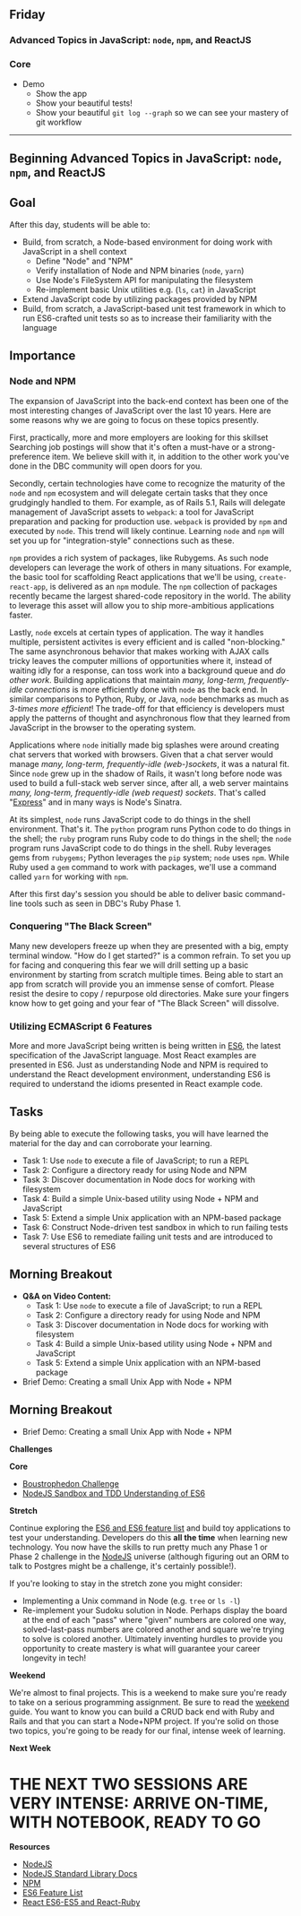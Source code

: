 ## Friday

### Advanced Topics in JavaScript: `node`, `npm`, and ReactJS

### Core

- Demo
  - Show the app
  - Show your beautiful tests!
  - Show your beautiful `git log --graph` so we can see your mastery of git workflow

----

## Beginning Advanced Topics in JavaScript: `node`, `npm`, and ReactJS

## Goal

After this day, students will be able to:

* Build, from scratch, a Node-based environment for doing work with JavaScript in a shell context
  * Define "Node" and "NPM"
  * Verify installation of Node and NPM binaries (`node`, `yarn`)
  * Use Node's FileSystem API for manipulating the filesystem
  * Re-implement basic Unix utilities e.g. (`ls`, `cat`) in JavaScript
* Extend JavaScript code by utilizing packages provided by NPM
* Build, from scratch, a JavaScript-based unit test framework in which to
  run ES6-crafted unit tests so as to increase their familiarity with the
  language

## Importance

### Node and NPM

The expansion of JavaScript into the back-end context has been one of the most
interesting changes of JavaScript over the last 10 years. Here are some reasons
why we are going to focus on these topics presently.

First, practically, more and more employers are looking for this skillset
Searching job postings will show that it's often a must-have or a
strong-preference item. We believe skill with it, in addition to the other work
you've done in the DBC community will open doors for you.

Secondly, certain technologies have come to recognize the maturity of the
`node` and `npm` ecosystem and will delegate certain tasks that they once
grudgingly handled to them. For example, as of Rails 5.1, Rails will delegate
management of JavaScript assets to `webpack`: a tool for JavaScript preparation
and packing for production use. `webpack` is provided by `npm` and executed by
`node`. This trend will likely continue. Learning `node` and `npm` will set you
up for "integration-style" connections such as these.

`npm` provides a rich system of packages, like Rubygems. As such node
developers can leverage the work of others in many situations. For example, the
basic tool for scaffolding React applications that we'll be using,
`create-react-app`,  is delivered as an `npm` module. The `npm` collection of
packages recently became the largest shared-code repository in the world. The
ability to leverage this asset will allow you to ship more-ambitious
applications faster.

Lastly, `node` excels at certain types of application. The way it handles
multiple, persistent activites is every efficient and is called "non-blocking."
The same asynchronous behavior that makes working with AJAX calls tricky leaves
the computer millions of opportunities where it, instead of waiting idly for a
response, can toss work into a background queue and _do other work_. Building
applications that maintain *many, long-term, frequently-idle connections* is
more efficiently done with `node` as the back end. In similar comparisons to
Python, Ruby, or Java, `node` benchmarks as much as _3-times more efficient_!
The trade-off for that efficiency is developers must apply the patterns of
thought and asynchronous flow that they learned from JavaScript in the browser
to the operating system.

Applications where `node` initially made big splashes were around creating chat
servers that worked with browsers. Given that a chat server would manage *many,
long-term, frequently-idle (web-)sockets*, it was a natural fit. Since `node`
grew up in the shadow of Rails, it wasn't long before node was used to build a
full-stack web server since, after all, a web server maintains *many,
long-term, frequently-idle (web request) sockets*. That's called "[Express][]"
and in many ways is Node's Sinatra.

At its simplest, `node` runs JavaScript code to do things in the shell
environment. That's it. The `python` program runs Python code to do things in
the shell; the `ruby` program runs Ruby code to do things in the shell; the
`node` program runs JavaScript code to do things in the shell. Ruby leverages
gems from `rubygems`; Python leverages the `pip` system; `node` uses `npm`.
While Ruby used a `gem` command to work with packages, we'll use a command
called `yarn` for working with `npm`.

After this first day's session you should be able to deliver basic command-line
tools such as seen in DBC's Ruby Phase 1.

### Conquering "The Black Screen"

Many new developers freeze up when they are presented with a big, empty
terminal window. "How do I get started?" is a common refrain. To set you up for
facing and conquering this fear we will drill setting up a basic environment by
starting from scratch multiple times. Being able to start an app from scratch
will provide you an immense sense of comfort. Please resist the desire to copy
/ repurpose old directories. Make sure your fingers know how to get going and
your fear of "The Black Screen" will dissolve.

### Utilizing ECMAScript 6 Features

More and more JavaScript being written is being written in [ES6][ECMAScript 6],
the latest specification of the JavaScript language. Most React examples are
presented in ES6. Just as understanding Node and NPM is required to understand
the React development environment, understanding ES6 is required to understand
the idioms presented in React example code.

## Tasks

By being able to execute the following tasks, you will have learned the
material for the day and can corroborate your learning.

* Task 1: Use `node` to execute a file of JavaScript; to run a REPL
* Task 2: Configure a directory ready for using Node and NPM
* Task 3: Discover documentation in Node docs for working with filesystem
* Task 4: Build a simple Unix-based utility using Node + NPM and JavaScript
* Task 5: Extend a simple Unix application with an NPM-based package
* Task 6: Construct Node-driven test sandbox in which to run failing tests
* Task 7: Use ES6 to remediate failing unit tests and are introduced to several structures of ES6

## Morning Breakout

* **Q&A on Video Content:**
  * Task 1: Use `node` to execute a file of JavaScript; to run a REPL
  * Task 2: Configure a directory ready for using Node and NPM
  * Task 3: Discover documentation in Node docs for working with filesystem
  * Task 4: Build a simple Unix-based utility using Node + NPM and JavaScript
  * Task 5: Extend a simple Unix application with an NPM-based package
* Brief Demo: Creating a small Unix App with Node + NPM

## Morning Breakout

* Brief Demo: Creating a small Unix App with Node + NPM

**Challenges**

**Core**

* [Boustrophedon Challenge](../../../../boustrophedon-challenge)
* [NodeJS Sandbox and TDD Understanding of ES6](../../../../nodejs-sandbox-and-tdd-es6-model-challenge)

**Stretch**

Continue exploring the [ES6 and ES6 feature list][es6f] and build toy
applications to test your understanding. Developers do this **all the time**
when learning new technology. You now have the skills to run pretty much any
Phase 1 or Phase 2 challenge in the [NodeJS][] universe (although figuring out
an ORM to talk to Postgres might be a challenge, it's certainly possible!).

If you're looking to stay in the stretch zone you might consider:

* Implementing a Unix command in Node (e.g. `tree` or `ls -l`)
* Re-implement your Sudoku solution in Node. Perhaps display the board at the
  end of each "pass" where "given" numbers are colored one way,
  solved-last-pass numbers are colored another and square we're trying to solve
  is colored another. Ultimately inventing hurdles to provide you opportunity
  to create mastery is what will guarantee your career longevity in tech!

**Weekend**

We're almost to final projects. This is a weekend to make sure you're ready to
take on a serious programming assignment. Be sure to read the
[weekend](./weekend.md) guide. You want to know you can build a CRUD back end
with Ruby and Rails and that you can start a Node+NPM project. If you're solid
on those two topics, you're going to be ready for our final, intense week of
learning.

**Next Week**

# THE NEXT TWO SESSIONS ARE VERY INTENSE: ARRIVE ON-TIME, WITH NOTEBOOK, READY TO GO

**Resources**

* [NodeJS][]
* [NodeJS Standard Library Docs][Node Stdlib]
* [NPM][]
* [ES6 Feature List][es6f]
* [React ES6-ES5 and React-Ruby](http://panw.weebly.com/programming/translation-for-react-es5-es6-and-if-react-was-in-ruby)

[NodeJS]: http://nodejs.org
[NPM]: https://www.npmjs.com
[Node Stdlib]: https://nodejs.org/dist/latest-v7.x/docs/api/
[es6f]: http://es6-features.org
[ECMAScript 6]: https://en.wikipedia.org/wiki/ECMAScript
[Express]: https://expressjs.com
